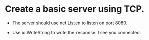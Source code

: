 # Create a basic server using TCP.

- The server should use net.Listen to listen on port 8080.

- Use io.WriteString to write the response: I see you connected.